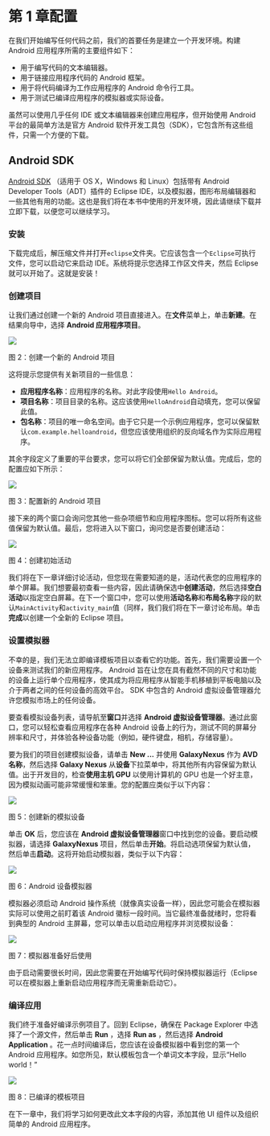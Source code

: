 # 第 1 章配置

在我们开始编写任何代码之前，我们的首要任务是建立一个开发环境。构建 Android 应用程序所需的主要组件如下：

*   用于编写代码的文本编辑器。
*   用于链接应用程序代码的 Android 框架。
*   用于将代码编译为工作应用程序的 Android 命令行工具。
*   用于测试已编译应用程序的模拟器或实际设备。

虽然可以使用几乎任何 IDE 或文本编辑器来创建应用程序，但开始使用 Android 平台的最简单方法是官方 Android 软件开发工具包（SDK），它包含所有这些组件，只需一个方便的下载。

## Android SDK

[Android SDK](http://developer.android.com/sdk/index.html) （适用于 OS X，Windows 和 Linux）包括带有 Android Developer Tools（ADT）插件的 Eclipse IDE，以及模拟器，图形布局编辑器和一些其他有用的功能。这也是我们将在本书中使用的开发环境，因此请继续下载并立即下载，以便您可以继续学习。

### 安装

下载完成后，解压缩文件并打开`eclipse`文件夹。它应该包含一个`Eclipse`可执行文件，您可以启动它来启动 IDE。系统将提示您选择工作区文件夹，然后 Eclipse 就可以开始了。这就是安装！

### 创建项目

让我们通过创建一个新的 Android 项目直接进入。在**文件**菜单上，单击**新建**。在结果向导中，选择 **Android 应用程序项目**。

![](img/image002.jpg)

图 2：创建一个新的 Android 项目

这将提示您提供有关新项目的一些信息：

*   **应用程序名称**：应用程序的名称。对此字段使用`Hello Android`。
*   **项目名称**：项目目录的名称。这应该使用`HelloAndroid`自动填充，您可以保留此值。
*   **包名称**：项目的唯一命名空间。由于它只是一个示例应用程序，您可以保留默认`com.example.helloandroid`，但您应该使用组织的反向域名作为实际应用程序。

其余字段定义了重要的平台要求，您可以将它们全部保留为默认值。完成后，您的配置应如下所示：

![](img/image003.jpg)

图 3：配置新的 Android 项目

接下来的两个窗口会询问您其他一些杂项细节和应用程序图标。您可以将所有这些值保留为默认值。最后，您将进入以下窗口，询问您是否要创建活动：

![](img/image004.jpg)

图 4：创建初始活动

我们将在下一章详细讨论活动，但您现在需要知道的是，活动代表您的应用程序的单个屏幕。我们想要最初查看一些内容，因此请确保选中**创建活动**，然后选择**空白活动**以指定空白屏幕。在下一个窗口中，您可以使用**活动名称**和**布局名称**字段的默认`MainActivity`和`activity_main`值（同样，我们我们将在下一章讨论布局。单击**完成**以创建一个全新的 Eclipse 项目。

### 设置模拟器

不幸的是，我们无法立即编译模板项目以查看它的功能。首先，我们需要设置一个设备来测试我们的新应用程序。 Android 旨在让您在具有截然不同的尺寸和功能的设备上运行单个应用程序，使其成为将应用程序从智能手机移植到平板电脑以及介于两者之间的任何设备的高效平台。 SDK 中包含的 Android 虚拟设备管理器允许您模拟市场上的任何设备。

要查看模拟设备列表，请导航至**窗口**并选择 **Android 虚拟设备管理器**。通过此窗口，您可以轻松查看应用程序在各种 Android 设备上的行为，测试不同的屏幕分辨率和尺寸，并体验各种设备功能（例如，硬件键盘，相机，存储容量）。

要为我们的项目创建模拟设备，请单击 **New ...** 并使用 **GalaxyNexus** 作为 **AVD 名称**，然后选择 **Galaxy Nexus** 从**设备**下拉菜单中，将其他所有内容保留为默认值。出于开发目的，检查**使用主机 GPU** 以使用计算机的 GPU 也是一个好主意，因为模拟动画可能非常缓慢和笨重。您的配置应类似于以下内容：

![](img/image005.jpg)

图 5：创建新的模拟设备

单击 **OK** 后，您应该在 **Android 虚拟设备管理器**窗口中找到您的设备。要启动模拟器，请选择 **GalaxyNexus** 项目，然后单击**开始**。将启动选项保留为默认值，然后单击**启动**。这将开始启动模拟器，类似于以下内容：

![](img/image006.jpg)

图 6：Android 设备模拟器

模拟器必须启动 Android 操作系统（就像真实设备一样），因此您可能会在模拟器实际可以使用之前盯着该 Android 徽标一段时间。当它最终准备就绪时，您将看到典型的 Android 主屏幕，您可以单击以启动应用程序并浏览模拟设备：

![](img/image007.jpg)

图 7：模拟器准备好后使用

由于启动需要很长时间，因此您需要在开始编写代码时保持模拟器运行（Eclipse 可以在模拟器上重新启动应用程序而无需重新启动它）。

### 编译应用

我们终于准备好编译示例项目了。回到 Eclipse，确保在 Package Explorer 中选择了一个源文件，然后单击 **Run** ，选择 **Run as** ，然后选择 **Android Application** 。花一点时间编译后，您应该在设备模拟器中看到您的第一个 Android 应用程序。如您所见，默认模板包含一个单词文本字段，显示“Hello world！”

![](img/image008.jpg)

图 8：已编译的模板项目

在下一章中，我们将学习如何更改此文本字段的内容，添加其他 UI 组件以及组织简单的 Android 应用程序。